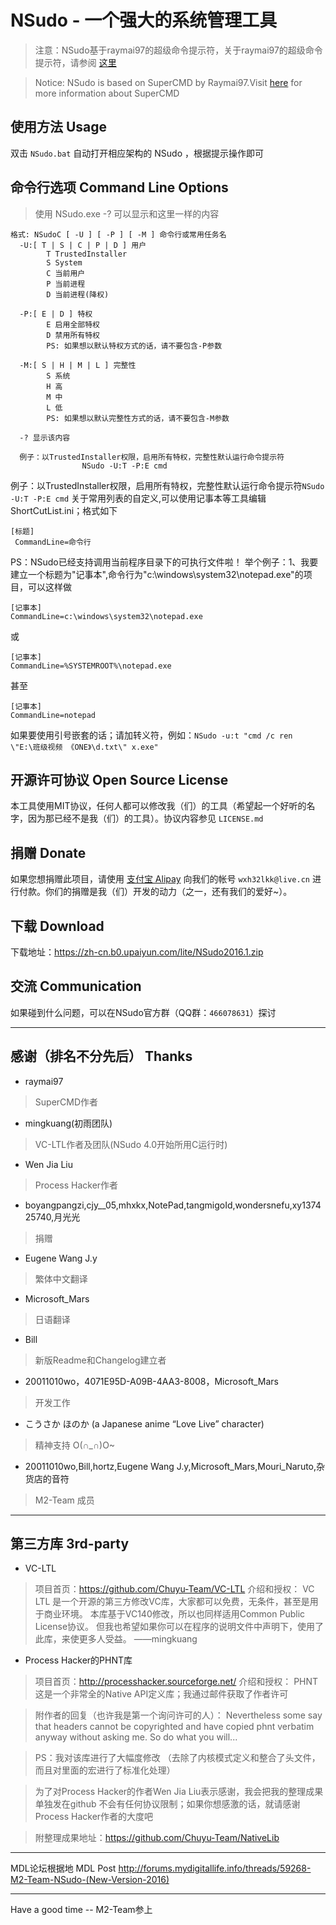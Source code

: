 ﻿# NSudo - 一个强大的系统管理工具
> 注意：NSudo基于raymai97的超级命令提示符，关于raymai97的超级命令提示符，请参阅 [这里](http://bbs.pcbeta.com/viewthread-1508863-1-1.html "这里")

> Notice: NSudo is based on SuperCMD by Raymai97.Visit [here](http://bbs.pcbeta.com/viewthread-1508863-1-1.html "here") for more information about SuperCMD

## 使用方法 Usage
双击 ```NSudo.bat``` 自动打开相应架构的 NSudo ，根据提示操作即可

## 命令行选项 Command Line Options
> 使用 NSudo.exe -? 可以显示和这里一样的内容

```
格式: NSudoC [ -U ] [ -P ] [ -M ] 命令行或常用任务名
  -U:[ T | S | C | P | D ] 用户
        T TrustedInstaller
        S System
        C 当前用户
        P 当前进程
        D 当前进程(降权)

  -P:[ E | D ] 特权
        E 启用全部特权
        D 禁用所有特权
        PS: 如果想以默认特权方式的话，请不要包含-P参数

  -M:[ S | H | M | L ] 完整性
        S 系统
        H 高
        M 中
        L 低
        PS: 如果想以默认完整性方式的话，请不要包含-M参数

  -? 显示该内容

  例子：以TrustedInstaller权限，启用所有特权，完整性默认运行命令提示符
                NSudo -U:T -P:E cmd
```

例子：以TrustedInstaller权限，启用所有特权，完整性默认运行命令提示符```NSudo -U:T -P:E cmd```
关于常用列表的自定义,可以使用记事本等工具编辑ShortCutList.ini；格式如下
```
[标题]
 CommandLine=命令行
```
PS：NSudo已经支持调用当前程序目录下的可执行文件啦！
举个例子：1、我要建立一个标题为"记事本",命令行为"c:\windows\system32\notepad.exe"的项目，可以这样做
```
[记事本]
CommandLine=c:\windows\system32\notepad.exe
```
或
```
[记事本]
CommandLine=%SYSTEMROOT%\notepad.exe
```
甚至
```
[记事本]
CommandLine=notepad
```
如果要使用引号嵌套的话；请加转义符，例如：```NSudo -u:t "cmd /c ren \"E:\班级视频 《ONE》\d.txt\" x.exe"```

## 开源许可协议 Open Source License
本工具使用MIT协议，任何人都可以修改我（们）的工具（希望起一个好听的名字，因为那已经不是我（们）的工具）。协议内容参见 ```LICENSE.md```

## 捐赠 Donate
如果您想捐赠此项目，请使用 [支付宝 Alipay](https://alipay.com) 向我们的帐号  ```wxh32lkk@live.cn``` 进行付款。你们的捐赠是我（们）开发的动力（之一，还有我们的爱好~）。

## 下载 Download
下载地址：https://zh-cn.b0.upaiyun.com/lite/NSudo2016.1.zip 

## 交流 Communication
如果碰到什么问题，可以在NSudo官方群（QQ群：```466078631```）探讨

------------
## 感谢（排名不分先后） Thanks
- raymai97
> SuperCMD作者

- mingkuang(初雨团队)
> VC-LTL作者及团队(NSudo 4.0开始所用C运行时)

- Wen Jia Liu
> Process Hacker作者

- boyangpangzi,cjy__05,mhxkx,NotePad,tangmigoId,wondersnefu,xy137425740,月光光
> 捐赠

- Eugene Wang J.y
> 繁体中文翻译

- Microsoft_Mars
> 日语翻译

- Bill
> 新版Readme和Changelog建立者

- 20011010wo，4071E95D-A09B-4AA3-8008，Microsoft_Mars
> 开发工作

- こうさか ほのか (a Japanese anime “Love Live” character)
> 精神支持 O(∩_∩)O~

- 20011010wo,Bill,hortz,Eugene Wang J.y,Microsoft_Mars,Mouri_Naruto,杂货店的音符
> M2-Team 成员

------------
## 第三方库 3rd-party

- VC-LTL
> 项目首页：https://github.com/Chuyu-Team/VC-LTL
> 介绍和授权：
> VC LTL 是一个开源的第三方修改VC库，大家都可以免费，无条件，甚至是用于商业环境。
> 本库基于VC140修改，所以也同样适用Common Public License协议。
> 但我也希望如果你可以在程序的说明文件中声明下，使用了此库，来使更多人受益。
> ——mingkuang

- Process Hacker的PHNT库
> 项目首页：http://processhacker.sourceforge.net/
> 介绍和授权：
> PHNT这是一个非常全的Native API定义库；我通过邮件获取了作者许可

> 附作者的回复（也许我是第一个询问许可的人）：
> Nevertheless some say that headers cannot be copyrighted and have copied phnt
>  verbatim anyway without asking me. So do what you will...

> PS：我对该库进行了大幅度修改
> （去除了内核模式定义和整合了头文件，而且对里面的宏进行了标准化处理）

> 为了对Process Hacker的作者Wen Jia Liu表示感谢，我会把我的整理成果单独发在github
> 不会有任何协议限制；如果你想感激的话，就请感谢Process Hacker作者的大度吧

> 附整理成果地址：https://github.com/Chuyu-Team/NativeLib

------------
MDL论坛根据地 MDL Post
http://forums.mydigitallife.info/threads/59268-M2-Team-NSudo-(New-Version-2016)

------------
Have a good time -- M2-Team参上